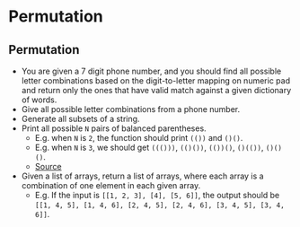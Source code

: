 Permutation
===========

Permutation
-----------

-   You are given a 7 digit phone number, and you should find all possible letter combinations based on the digit-to-letter mapping on numeric pad and return only the ones that have valid match against a given dictionary of words.
-   Give all possible letter combinations from a phone number.
-   Generate all subsets of a string.
-   Print all possible `N` pairs of balanced parentheses.
    -   E.g. when `N` is `2`, the function should print `(())` and `()()`.
    -   E.g. when `N` is `3`, we should get `((()))`, `(()())`, `(())()`, `()(())`, `()()()`.
    -   [Source](http://blog.gainlo.co/index.php/2016/12/23/uber-interview-questions-permutations-parentheses/)
-   Given a list of arrays, return a list of arrays, where each array is a combination of one element in each given array.
    -   E.g. If the input is `[[1, 2, 3], [4], [5, 6]]`, the output should be `[[1, 4, 5], [1, 4, 6], [2, 4, 5], [2, 4, 6], [3, 4, 5], [3, 4, 6]]`.
